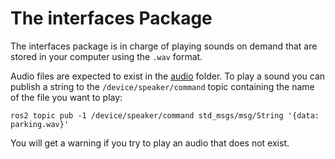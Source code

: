 # The interfaces Package

The interfaces package is in charge of playing sounds on demand that are stored in your computer using the `.wav` format. 

Audio files are expected to exist in the [audio](../../../../media/audio/) folder. To play a sound you can publish a string to the `/device/speaker/command` topic containing the name of the file you want to play: 

```
ros2 topic pub -1 /device/speaker/command std_msgs/msg/String '{data: parking.wav}'
```
You will get a warning if you try to play an audio that does not exist.
